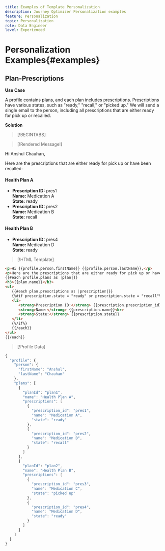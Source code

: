 ```yaml
title: Examples of Template Personalization 
description: Journey Optimizer Personalization examples
feature: Personalization
topic: Personalization
role: Data Engineer
level: Experienced
```

# Personalization Examples{#examples}

## Plan-Prescriptions

**Use Case**

A profile contains plans, and each plan includes prescriptions. Prescriptions 
have various states, such as "ready," "recall," or "picked up." We will send a single email to the person, including all prescriptions that are either ready for pick up or recalled.

**Solution**

> [!BEGINTABS]

> [!Rendered Message!]

<div>
<p>Hi Anshul Chauhan,</p>
<p>Here are the prescriptions that are either ready for pick up or have been recalled:</p>

<h4>Health Plan A</h4>
<ul>

<li>
      <strong>Prescription ID:</strong> pres1<br>
      <strong>Name:</strong> Medication A<br>
      <strong>State:</strong> ready
   </li>

<li>
      <strong>Prescription ID:</strong> pres2<br>
      <strong>Name:</strong> Medication B<br>
      <strong>State:</strong> recall
   </li>

</ul>
<h4>Health Plan B</h4>
<ul>

<li>
      <strong>Prescription ID:</strong> pres4<br>
      <strong>Name:</strong> Medication D<br>
      <strong>State:</strong> ready
   </li>

</ul>
</div>

</div>

> [!HTML Template]

```html
<p>Hi {{profile.person.firstName}} {{profile.person.lastName}},</p>
<p>Here are the prescriptions that are either ready for pick up or have been recalled:</p>
{{#each profile.plans as |plan|}}
<h3>{{plan.name}}</h3>
<ul>
   {{#each plan.prescriptions as |prescription|}}
   {%#if prescription.state = "ready" or prescription.state = "recall"%}
   <li>
      <strong>Prescription ID:</strong> {{prescription.prescription_id}}<br>
      <strong>Name:</strong> {{prescription.name}}<br>
      <strong>State:</strong> {{prescription.state}}
   </li>
   {%/if%}
   {{/each}}
</ul>
{{/each}}
```

> [!Profile Data]

```javascript
{
  "profile": {
    "person": {
      "firstName": "Anshul",
      "lastName": "Chauhan"
    },
    "plans": [
      {
        "planId": "plan1",
        "name": "Health Plan A",
        "prescriptions": [
          {
            "prescription_id": "pres1",
            "name": "Medication A",
            "state": "ready"
          },
          {
            "prescription_id": "pres2",
            "name": "Medication B",
            "state": "recall"
          }
        ]
      },
      {
        "planId": "plan2",
        "name": "Health Plan B",
        "prescriptions": [
          {
            "prescription_id": "pres3",
            "name": "Medication C",
            "state": "picked up"
          },
          {
            "prescription_id": "pres4",
            "name": "Medication D",
            "state": "ready"
          }
        ]
      }
    ]
  }
}
```
